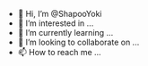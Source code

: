 - 👋 Hi, I’m @ShapooYoki
- 👀 I’m interested in ...
- 🌱 I’m currently learning ...
- 💞️ I’m looking to collaborate on ...
- 📫 How to reach me ...

<!---
ShapooYoki/ShapooYoki is a ✨ special ✨ repository because its `README.md` (this file) appears on your GitHub profile.
You can click the Preview link to take a look at your changes.
--->
